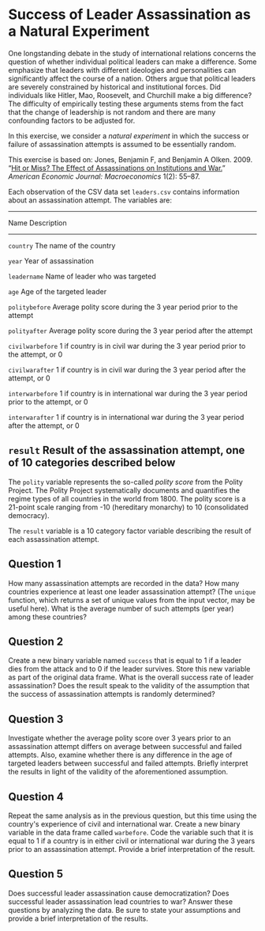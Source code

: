 
# Success of Leader Assassination as a Natural Experiment

One longstanding debate in the study of international relations
concerns the question of whether individual political leaders can make
a difference.  Some emphasize that leaders with different ideologies
and personalities can significantly affect the course of a nation.
Others argue that political leaders are severely constrained by
historical and institutional forces.  Did individuals like Hitler,
Mao, Roosevelt, and Churchill make a big difference?  The difficulty
of empirically testing these arguments stems from the fact that the
change of leadership is not random and there are many confounding
factors to be adjusted for.

In this exercise, we consider a *natural experiment* in which the
success or failure of assassination attempts is assumed to be
essentially random.

This exercise is based on:
Jones, Benjamin F, and Benjamin A Olken. 2009. “[Hit or Miss? 
 The Effect of Assassinations on Institutions and 
 War.](http://dx.doi.org/10.1257/mac.1.2.55)” 
 *American Economic Journal: Macroeconomics* 1(2): 55–87. 

Each observation of the CSV data set
`leaders.csv` contains information about an assassination
attempt.  The variables are:

--------------------------------------------------------------------------------
 Name                 Description
 -------------------- ----------------------------------------------------------
 `country`            The name of the country
 
 `year`               Year of assassination
 
 `leadername`         Name of leader who was targeted
 
 `age`                Age of the targeted leader
 
 `politybefore`       Average polity score during the 3 year period prior to the attempt
 
 `polityafter`        Average polity score during the 3 year period after the attempt
 
 `civilwarbefore`     1 if country is in civil war during the 3 year period prior to the attempt, or 0 
 
 `civilwarafter`      1 if country is in civil war during the 3 year period after the attempt, or 0
 
 `interwarbefore`     1 if country is in international war during the 3 year period prior to the attempt, or 0
 
 `interwarafter`      1 if country is in international war during the 3 year period after the attempt, or 0
 
 `result`             Result of the assassination attempt, one of 10 categories described below
--------------------------------------------------------------------------------

The `polity` variable represents the so-called *polity score*
from the Polity Project.  The Polity Project systematically documents
and quantifies the regime types of all countries in the world from
1800.  The polity score is a 21-point scale ranging from -10
(hereditary monarchy) to 10 (consolidated democracy).  

The `result` variable is a 10 category factor variable describing
the result of each assassination attempt.

## Question 1

How many assassination attempts are recorded in the data?  How
many countries experience at least one leader assassination attempt?
(The `unique` function, which returns a set of unique values
from the input vector, may be useful here).  What is the average
number of such attempts (per year) among these countries?


## Question 2

Create a new binary variable named `success` that is equal
to 1 if a leader dies from the attack and to 0 if the leader
survives.  Store this new variable as part of the original data
frame.  What is the overall success rate of leader assassination?
Does the result speak to the validity of the assumption that the
success of assassination attempts is randomly determined?


## Question 3

Investigate whether the average polity score over 3 years prior
  to an assassination attempt differs on average between successful
  and failed attempts.  Also, examine whether there is any difference
  in the age of targeted leaders between successful and failed
  attempts.  Briefly interpret the results in light of the validity of
  the aforementioned assumption.

## Question 4

Repeat the same analysis as in the previous question, but this
  time using the country's experience of civil and international war.
  Create a new binary variable in the data frame called
  `warbefore`.  Code the variable such that it is equal to 1 if
  a country is in either civil or international war during the 3 years
  prior to an assassination attempt.  Provide a brief interpretation
  of the result.


## Question 5

Does successful leader assassination cause democratization?
  Does successful leader assassination lead countries to war?  Answer
  these questions by analyzing the data.  Be sure to state your
  assumptions and provide a brief interpretation of the results.

